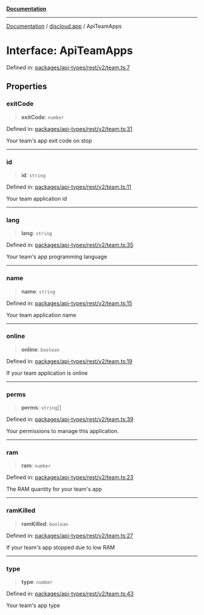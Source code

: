 [**Documentation**](../../README.md)

***

[Documentation](../../packages.md) / [discloud.app](../README.md) / ApiTeamApps

# Interface: ApiTeamApps

Defined in: [packages/api-types/rest/v2/team.ts:7](https://github.com/discloud/discloud.app/blob/e06d08869d94db25520cbe5fdcc3cdbc242fb0cb/packages/api-types/rest/v2/team.ts#L7)

## Properties

### exitCode

> **exitCode**: `number`

Defined in: [packages/api-types/rest/v2/team.ts:31](https://github.com/discloud/discloud.app/blob/e06d08869d94db25520cbe5fdcc3cdbc242fb0cb/packages/api-types/rest/v2/team.ts#L31)

Your team's app exit code on stop

***

### id

> **id**: `string`

Defined in: [packages/api-types/rest/v2/team.ts:11](https://github.com/discloud/discloud.app/blob/e06d08869d94db25520cbe5fdcc3cdbc242fb0cb/packages/api-types/rest/v2/team.ts#L11)

Your team application id

***

### lang

> **lang**: `string`

Defined in: [packages/api-types/rest/v2/team.ts:35](https://github.com/discloud/discloud.app/blob/e06d08869d94db25520cbe5fdcc3cdbc242fb0cb/packages/api-types/rest/v2/team.ts#L35)

Your team's app programming language

***

### name

> **name**: `string`

Defined in: [packages/api-types/rest/v2/team.ts:15](https://github.com/discloud/discloud.app/blob/e06d08869d94db25520cbe5fdcc3cdbc242fb0cb/packages/api-types/rest/v2/team.ts#L15)

Your team application name

***

### online

> **online**: `boolean`

Defined in: [packages/api-types/rest/v2/team.ts:19](https://github.com/discloud/discloud.app/blob/e06d08869d94db25520cbe5fdcc3cdbc242fb0cb/packages/api-types/rest/v2/team.ts#L19)

If your team application is online

***

### perms

> **perms**: `string`[]

Defined in: [packages/api-types/rest/v2/team.ts:39](https://github.com/discloud/discloud.app/blob/e06d08869d94db25520cbe5fdcc3cdbc242fb0cb/packages/api-types/rest/v2/team.ts#L39)

Your permissions to manage this application.

***

### ram

> **ram**: `number`

Defined in: [packages/api-types/rest/v2/team.ts:23](https://github.com/discloud/discloud.app/blob/e06d08869d94db25520cbe5fdcc3cdbc242fb0cb/packages/api-types/rest/v2/team.ts#L23)

The RAM quantity for your team's app

***

### ramKilled

> **ramKilled**: `boolean`

Defined in: [packages/api-types/rest/v2/team.ts:27](https://github.com/discloud/discloud.app/blob/e06d08869d94db25520cbe5fdcc3cdbc242fb0cb/packages/api-types/rest/v2/team.ts#L27)

If your team's app stopped due to low RAM

***

### type

> **type**: `number`

Defined in: [packages/api-types/rest/v2/team.ts:43](https://github.com/discloud/discloud.app/blob/e06d08869d94db25520cbe5fdcc3cdbc242fb0cb/packages/api-types/rest/v2/team.ts#L43)

Your team's app type
